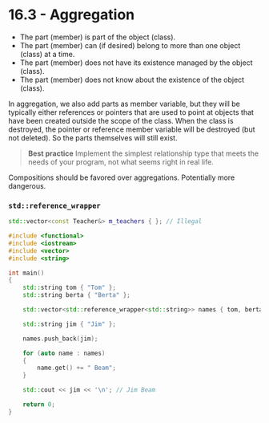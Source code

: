 # 16.3 - Aggregation

* The part (member) is part of the object (class).
* The part (member) can (if desired) belong to more than one object (class) at a time.
* The part (member) does not have its existence managed by the object (class).
* The part (member) does not know about the existence of the object (class).

In aggregation, we also add parts as member variable, but they will be typically either
references or pointers that are used to point at objects that have been created outside
the scope of the class. When the class is destroyed, the pointer or reference member
variable will be destroyed (but not deleted). So the parts themselves will still exist.

> **Best practice**
> Implement the simplest relationship type that meets the needs of your program, not what
> seems right in real life.

Compositions should be favored over aggregations. Potentially more dangerous.

### `std::reference_wrapper`

```c++
std::vector<const Teacher&> m_teachers { }; // Illegal
```

```c++
#include <functional>
#include <iostream>
#include <vector>
#include <string>

int main()
{
    std::string tom { "Tom" };
    std::string berta { "Berta" };

    std::vector<std::reference_wrapper<std::string>> names { tom, berta };

    std::string jim { "Jim" };

    names.push_back(jim);

    for (auto name : names)
    {
        name.get() += " Beam";
    }

    std::cout << jim << '\n'; // Jim Beam

    return 0;
}
```
